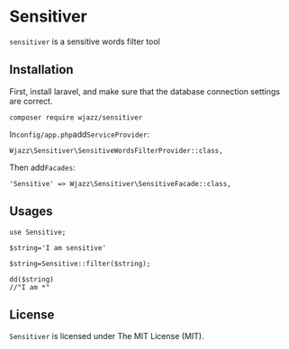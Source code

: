 Sensitiver
=====

`sensitiver` is a sensitive words filter tool

Installation
------------

First, install laravel, and make sure that the database connection settings are correct.

```
composer require wjazz/sensitiver
```

In`config/app.php`add`ServiceProvider`:

```
Wjazz\Sensitiver\SensitiveWordsFilterProvider::class,
```

Then add`Facades`:

```
'Sensitive' => Wjazz\Sensitiver\SensitiveFacade::class,
```

Usages
------------

```
use Sensitive;

$string='I am sensitive'

$string=Sensitive::filter($string);

dd($string)
//"I am *"
```

License
------------
`Sensitiver` is licensed under The MIT License (MIT).
